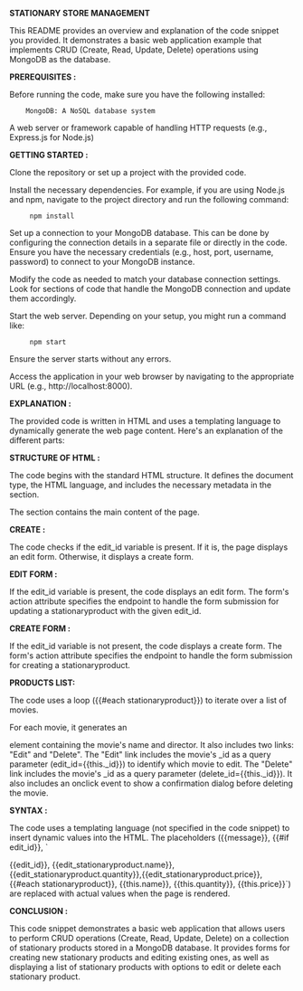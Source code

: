 **STATIONARY STORE MANAGEMENT** 



This README provides an overview and explanation of the code snippet you provided. It demonstrates a basic web application example that implements CRUD (Create, Read, Update, Delete) operations using MongoDB as the database.


**PREREQUISITES :**

Before running the code, make sure you have the following installed:

        MongoDB: A NoSQL database system

A web server or framework capable of handling HTTP requests (e.g., Express.js for Node.js)


**GETTING STARTED :**

Clone the repository or set up a project with the provided code.

Install the necessary dependencies. For example, if you are using Node.js and npm, navigate to the project directory and run the following command:

         npm install

Set up a connection to your MongoDB database. This can be done by configuring the connection details in a separate file or directly in the code. Ensure you have the necessary credentials (e.g., host, port, username, password) to connect to your MongoDB instance.

Modify the code as needed to match your database connection settings. Look for sections of code that handle the MongoDB connection and update them accordingly.

Start the web server. Depending on your setup, you might run a command like:

         npm start

Ensure the server starts without any errors.

Access the application in your web browser by navigating to the appropriate URL (e.g., http://localhost:8000).


**EXPLANATION :**

The provided code is written in HTML and uses a templating language to dynamically generate the web page content. Here's an explanation of the different parts:

**STRUCTURE OF HTML :**

The code begins with the standard HTML structure. It defines the document type, the HTML language, and includes the necessary metadata in the section.

The section contains the main content of the page.


**CREATE :**

The code checks if the edit_id variable is present. If it is, the page displays an edit form. Otherwise, it displays a create form.


**EDIT FORM :**

If the edit_id variable is present, the code displays an edit form. The form's action attribute specifies the endpoint to handle the form submission for updating a stationaryproduct with the given edit_id.


**CREATE FORM :**

If the edit_id variable is not present, the code displays a create form. The form's action attribute specifies the endpoint to handle the form submission for creating a stationaryproduct.


**PRODUCTS LIST:**

The code uses a loop ({{#each stationaryproduct}}) to iterate over a list of movies.

For each movie, it generates an

element containing the movie's name and director. It also includes two links: "Edit" and "Delete". The "Edit" link includes the movie's _id as a query parameter (edit_id={{this._id}}) to identify which movie to edit. The "Delete" link includes the movie's _id as a query parameter (delete_id={{this._id}}). It also includes an onclick event to show a confirmation dialog before deleting the movie.


**SYNTAX :**

The code uses a templating language (not specified in the code snippet) to insert dynamic values into the HTML. The placeholders ({{message}}, {{#if edit_id}}, `

{{edit_id}}, {{edit_stationaryproduct.name}}, {{edit_stationaryproduct.quantity}},{{edit_stationaryproduct.price}}, {{#each stationaryproduct}}, {{this.name}}, {{this.quantity}}, {{this.price}}`) are replaced with actual values when the page is rendered.


**CONCLUSION :**

This code snippet demonstrates a basic web application that allows users to perform CRUD operations (Create, Read, Update, Delete) on a collection of stationary products stored in a MongoDB database. It provides forms for creating new stationary products and editing existing ones, as well as displaying a list of stationary products with options to edit or delete each stationary product.


